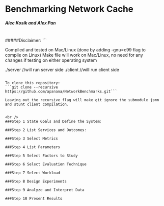 # Benchmarking Network Cache
##### Alec Kosik and Alex Pan
<br />
#####Disclaimer:
```

Compiled and tested on Mac/Linux (done by adding -gnu=c99 flag to compile on Linux)
Make file will work on Mac/Linux, no need for any changes if testing on either operating system

./server //will run server side
./client //will run client side
```

To clone this repository:
```git clone --recursive https://github.com/apanana/NetworkBenchmarks.git```

Leaving out the recursive flag will make git ignore the submodule jsmn and stunt client compilation.


<br />
###Step 1 State Goals and Define the System:

###Step 2 List Services and Outcomes:

###Step 3 Select Metrics

###Step 4 List Parameters

###Step 5 Select Factors to Study

###Step 6 Select Evaluation Technique

###Step 7 Select Workload

###Step 8 Design Experiments

###Step 9 Analyze and Interpret Data

###Step 10 Present Results
